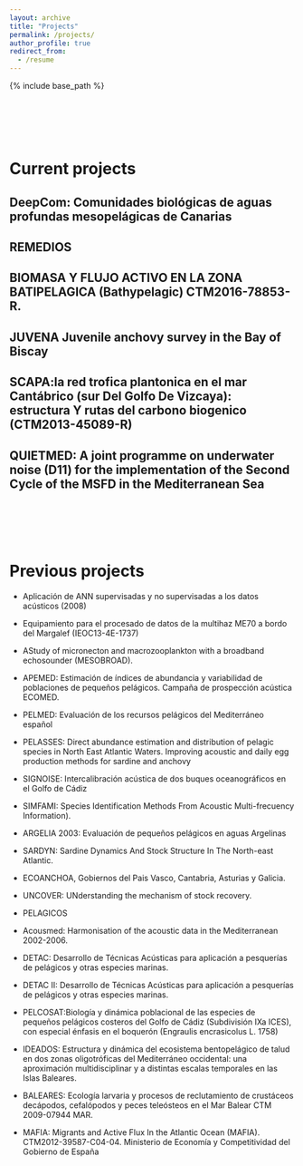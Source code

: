 ```yaml
---
layout: archive
title: "Projects"
permalink: /projects/
author_profile: true
redirect_from:
  - /resume
---
```


{% include base_path %}



<br/>
<br/>
<br/>
<br/>





Current projects
======

DeepCom: Comunidades biológicas de aguas profundas mesopelágicas de Canarias <br/>
------

REMEDIOS
----


BIOMASA Y FLUJO ACTIVO EN LA ZONA BATIPELAGICA (Bathypelagic) CTM2016-78853-R. 
------

JUVENA Juvenile anchovy survey in the Bay of Biscay
------

SCAPA:la red trofica plantonica en el mar Cantábrico (sur Del Golfo De Vizcaya): estructura Y rutas del carbono biogenico (CTM2013-45089-R)
------


QUIETMED: A joint programme on underwater noise (D11) for the implementation of the Second Cycle of the MSFD in the Mediterranean Sea
------
<br/>
<br/>
<br/>
<br/>

Previous projects
======
 
 * Aplicación de ANN supervisadas y no supervisadas a los datos acústicos (2008)
 * Equipamiento para el procesado de datos de la multihaz ME70 a bordo del Margalef (IEOC13-4E-1737) 
 * AStudy of micronecton and macrozooplankton with a broadband echosounder (MESOBROAD).
 * APEMED: Estimación de índices de abundancia y variabilidad de poblaciones de pequeños pelágicos. Campaña de prospección acústica ECOMED.
 * PELMED: Evaluación de los recursos pelágicos del Mediterráneo español
 * PELASSES: Direct abundance estimation and distribution of pelagic species in North East Atlantic Waters. Improving acoustic and daily egg production   methods for sardine and anchovy

 * SIGNOISE: Intercalibración acústica de dos buques oceanográficos en el Golfo de Cádiz
 * SIMFAMI: Species Identification Methods From Acoustic Multi-frecuency Information).
 * ARGELIA 2003: Evaluación de pequeños pelágicos en aguas Argelinas      
 * SARDYN: Sardine Dynamics And Stock Structure In The North-east Atlantic.  
 * ECOANCHOA, Gobiernos del Pais Vasco, Cantabria, Asturias y Galicia.  
 * UNCOVER: UNderstanding the mechanism of stock recovery.
 * PELAGICOS 
 * Acousmed: Harmonisation of the acoustic data in the Mediterranean 2002-2006.              <br/>
 * DETAC: Desarrollo de Técnicas Acústicas para aplicación a pesquerías de pelágicos y otras especies marinas.
 * DETAC II: Desarrollo de Técnicas Acústicas para aplicación a pesquerías de pelágicos y otras especies marinas.
 * PELCOSAT:Biología y dinámica poblacional de las especies de pequeños
pelágicos costeros del Golfo de Cádiz
(Subdivisión IXa ICES), con especial énfasis en el boquerón (Engraulis encrasicolus L. 1758)
 * IDEADOS: Estructura y dinámica del ecosistema bentopelágico de talud
en dos zonas oligotróficas del Mediterráneo occidental: una
aproximación multidisciplinar y a distintas escalas temporales en
las Islas Baleares.  
* BALEARES: Ecología larvaria y procesos de reclutamiento de
crustáceos decápodos, cefalópodos y peces teleósteos en el Mar
Balear CTM 2009-07944 MAR.  
* MAFIA: Migrants and Active Flux In the Atlantic Ocean (MAFIA). CTM2012-39587-C04-04. Ministerio de
Economía y Competitividad del Gobierno de España
<br/>

